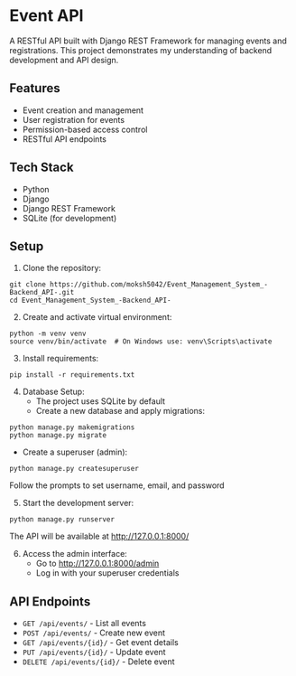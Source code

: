 # Event API

A RESTful API built with Django REST Framework for managing events and registrations. This project demonstrates my understanding of backend development and API design.

## Features

- Event creation and management
- User registration for events
- Permission-based access control
- RESTful API endpoints

## Tech Stack

- Python
- Django
- Django REST Framework
- SQLite (for development)

## Setup

1. Clone the repository:
```
git clone https://github.com/moksh5042/Event_Management_System_-Backend_API-.git
cd Event_Management_System_-Backend_API-
```

2. Create and activate virtual environment:
```
python -m venv venv
source venv/bin/activate  # On Windows use: venv\Scripts\activate
```

3. Install requirements:
```
pip install -r requirements.txt
```

4. Database Setup:
   - The project uses SQLite by default
   - Create a new database and apply migrations:
```
python manage.py makemigrations
python manage.py migrate
```
   - Create a superuser (admin):
```
python manage.py createsuperuser
```
   Follow the prompts to set username, email, and password

5. Start the development server:
```
python manage.py runserver
```
   The API will be available at http://127.0.0.1:8000/

6. Access the admin interface:
   - Go to http://127.0.0.1:8000/admin
   - Log in with your superuser credentials

## API Endpoints

- `GET /api/events/` - List all events
- `POST /api/events/` - Create new event
- `GET /api/events/{id}/` - Get event details
- `PUT /api/events/{id}/` - Update event
- `DELETE /api/events/{id}/` - Delete event
